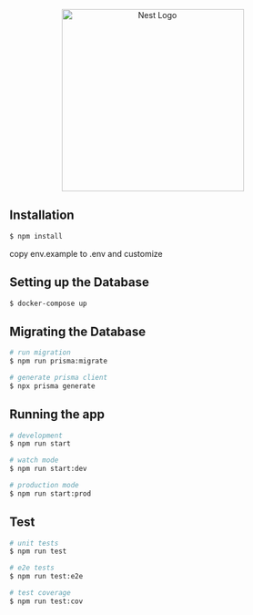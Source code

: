<p align="center">
  <a href="http://nestjs.com/" target="blank"><img src="https://i.imgur.com/Tk2c1Xf.png" width="320" alt="Nest Logo" /></a>
</p>

## Installation

```bash
$ npm install
```

copy env.example to .env and customize

## Setting up the Database

```bash
$ docker-compose up
```

## Migrating the Database

```bash
# run migration
$ npm run prisma:migrate

# generate prisma client
$ npx prisma generate
```

## Running the app

```bash
# development
$ npm run start

# watch mode
$ npm run start:dev

# production mode
$ npm run start:prod
```

## Test

```bash
# unit tests
$ npm run test

# e2e tests
$ npm run test:e2e

# test coverage
$ npm run test:cov
```
